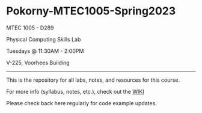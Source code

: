 # Pokorny-MTEC1005-Spring2023
MTEC 1005 - D289

Physical Computing Skills Lab

Tuesdays @ 11:30AM - 2:00PM

V-225, Voorhees Building
___

This is the repository for all labs, notes, and resources for this course. 


For more info (syllabus, notes, etc.), check out the [WIKI](https://github.com/entertainmenttechnology/Pokorny-MTEC1005-Spring2023/wiki)

Please check back here regularly for code example updates.
